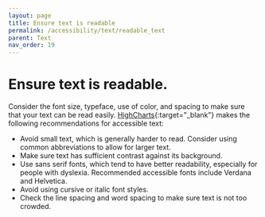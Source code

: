 ```yaml
---
layout: page
title: Ensure text is readable
permalink: /accessibility/text/readable_text
parent: Text
nav_order: 19
---
```


# Ensure text is readable.

Consider the font size, typeface, use of color, and spacing to make sure that your text can be read easily. [HighCharts](https://www.highcharts.com/blog/tutorials/10-guidelines-for-dataviz-accessibility/){:target="_blank"} makes the following recommendations for accessible text: 
	
* Avoid small text, which is generally harder to read. Consider using common abbreviations to allow for larger text. 
* Make sure text has sufficient contrast against its background. 
* Use sans serif fonts, which tend to have better readability, especially for people with dyslexia. Recommended accessible fonts include Verdana and Helvetica. 
* Avoid using cursive or italic font styles. 
* Check the line spacing and word spacing to make sure text is not too crowded.
